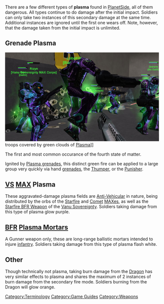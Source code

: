 There are a few different types of **plasma** found in
[PlanetSide](PlanetSide.md "wikilink"), all of them dangerous. All types
continue to do damage after the initial impact. Soldiers can only take
two instances of this secondary damage at the same time. Additional
instances are ignored until the first one wears off. Note, however, that
the damage taken from the initial impact is unlimited.

## Grenade Plasma

![](images/Grenade_Plasma.jpg "fig:Grenade_Plasma.jpg") troops covered by green
clouds of [Plasma](Plasma.md "wikilink")\]\]

The first and most common occurance of the fourth state of matter.

Ignited by [Plasma grenades](Plasma_grenade.md "wikilink"), this distinct
green fire can be applied to a large group very quickly via hand
[grenades](grenade.md "wikilink"), the [Thumper](Thumper.md "wikilink"), or
the [Punisher](Punisher.md "wikilink").

## [VS](VS.md "wikilink") [MAX](MAX.md "wikilink") Plasma

These aggravated-damage plasma fields are
[Anti-Vehicular](Anti.$1.md "wikilink") in nature, being distributed
by the orbs of the [Starfire](Starfire.md "wikilink") and
[Comet](Comet.md "wikilink") [MAXes](MAX.md "wikilink"), as well as the
[Starfire BFR Weapon](<Starfire_(BFR)> "wikilink") of the [Vanu
Sovereignty](Vanu_Sovereignty.md "wikilink"). Soldiers taking damage from
this type of plasma glow purple.

## [BFR](BFR.md "wikilink") [Plasma Mortars](Plasma_Mortar.md "wikilink")

A Gunner weapon only, these are long-range ballistic mortars intended to
injure [infantry](infantry.md "wikilink"). Soldiers taking damage from this
type of plasma flash white.

## Other

Though technically not plasma, taking burn damage from the
[Dragon](Dragon.md "wikilink") has very similar effects to plasma and
shares the maximum of 2 instances of burn damage from the secondary fire
mode. Soldiers burning from the Dragon will glow orange.

[Category:Terminology](Category:Terminology.md "wikilink") [Category:Game
Guides](Category:Game_Guides.md "wikilink")
[Category:Weapons](Category:Weapons.md "wikilink")
